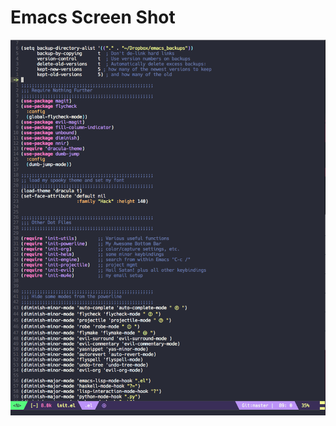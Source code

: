 # Emacs Screen Shot

![Screenshot](https://github.com/apierz/dotfiles/blob/master/Screen%20Shot%202016-07-03%20at%201.05.39%20PM.png?raw=true)

